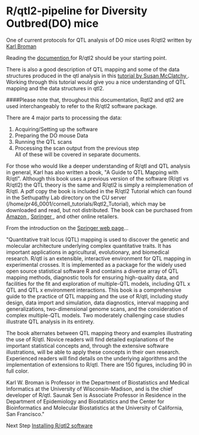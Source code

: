# R/qtl2-pipeline for Diversity Outbred(DO) mice
One of current protocols for QTL analysis of DO mice uses R/qtl2 written by [Karl Broman](http://kbroman.org/pages/about.html)

Reading the [documention ](http://kbroman.org/qtl2/docs.html)for R/qtl2 should be your starting point. 

There is also a good description of QTL mapping and some of the data structures produced in the qtl analysis in this [tutorial by Susan McClatchy ](https://smcclatchy.github.io/mapping/aio/). Working through this tutorial would give you a nice understanding of QTL mapping and the data structures in qtl2.

####Please note that, throughout this documentation, Rqtl2 and qtl2 are used interchangeably to refer to the R/qtl2 software package.  

There are 4 major parts to processing the data:  
1) Acquiring/Setting up the software  
2) Preparing the DO mouse Data  
3) Running the QTL scans  
4) Processing the scan output from the previous step  
All of these will be covered in separate documents.  


For those who would like a deeper understanding of R/qtl and QTL analysis in general, Karl has also written a book, "A Guide to QTL Mapping with R/qtl".  Although this book uses a previous version of the software (R/qtl vs R/qtl2) the QTL theory is the same and R/qtl2 is simply a reimplemenation of R/qtl.  A pdf copy the book is included in the R/qtl2 Tutorial which can found in the Sethupathy Lab directory on the CU server (/home/pr46_0001/cornell_tutorials/Rqtl2_Tutorial), which may be downloaded and read, but not distributed. The book can be purchased from [Amazon ](https://www.amazon.com/Guide-Mapping-Statistics-Biology-Health/dp/1461417082), [Springer ](https://www.springer.com/us/book/9780387921242?gclid=Cj0KCQjwre_XBRDVARIsAPf7zZitES-S1XgYyDUJOBDirplYflNJIwCtHPeQ_Twy0ZssOoLcI18CFbsaAl75EALw_wcB), and other online retailers.

From the introduction on the [Springer web page](https://www.springer.com/us/book/9780387921242?gclid=Cj0KCQjwre_XBRDVARIsAPf7zZitES-S1XgYyDUJOBDirplYflNJIwCtHPeQ_Twy0ZssOoLcI18CFbsaAl75EALw_wcB)...

"Quantitative trait locus (QTL) mapping is used to discover the genetic and molecular architecture underlying complex quantitative traits. It has important applications in agricultural, evolutionary, and biomedical research. R/qtl is an extensible, interactive environment for QTL mapping in experimental crosses. It is implemented as a package for the widely used open source statistical software R and contains a diverse array of QTL mapping methods, diagnostic tools for ensuring high-quality data, and facilities for the fit and exploration of multiple-QTL models, including QTL x QTL and QTL x environment interactions. This book is a comprehensive guide to the practice of QTL mapping and the use of R/qtl, including study design, data import and simulation, data diagnostics, interval mapping and generalizations, two-dimensional genome scans, and the consideration of complex multiple-QTL models. Two moderately challenging case studies illustrate QTL analysis in its entirety.

The book alternates between QTL mapping theory and examples illustrating the use of R/qtl. Novice readers will find detailed explanations of the important statistical concepts and, through the extensive software illustrations, will be able to apply these concepts in their own research. Experienced readers will find details on the underlying algorithms and the implementation of extensions to R/qtl. There are 150 figures, including 90 in full color.

Karl W. Broman is Professor in the Department of Biostatistics and Medical Informatics at the University of Wisconsin-Madison, and is the chief developer of R/qtl. Saunak Sen is Associate Professor in Residence in the Department of Epidemiology and Biostatistics and the Center for Bioinformatics and Molecular Biostatistics at the University of California, San Francisco."

Next Step
[Installing R/qtl2 software](https://github.com/Sethupathy-Lab/R-qtl2-pipeline/blob/master/Rqtl2.InstallingRqtl2.md) 







